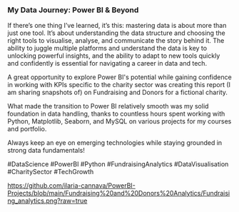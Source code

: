 ### My Data Journey: Power BI & Beyond

If there’s one thing I’ve learned, it’s this: mastering data is about more than just one tool. It’s about understanding the data structure and choosing the right tools to visualise, analyse, and communicate the story behind it. The ability to juggle multiple platforms and understand the data is key to unlocking powerful insights, and the ability to adapt to new tools quickly and confidently is essential for navigating a career in data and tech. 

A great opportunity to explore Power BI's potential while gaining confidence in working with KPIs specific to the charity sector was creating this report (I am sharing snapshots of) on Fundraising and Donors for a fictional charity.

What made the transition to Power BI relatively smooth was my solid foundation in data handling, thanks to countless hours spent working with Python, Matplotlib, Seaborn, and MySQL on various projects for my courses and portfolio.

Always keep an eye on emerging technologies while staying grounded in strong data fundamentals!

#DataScience #PowerBI #Python #FundraisingAnalytics #DataVisualisation #CharitySector #TechGrowth

https://github.com/ilaria-cannava/PowerBI-Projects/blob/main/Fundraising%20and%20Donors%20Analytics/Fundraising_analytics.png?raw=true
